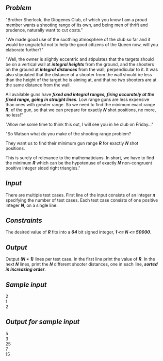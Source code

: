 ## _Problem_

"Brother Sherlock, the Diogenes Club, of which you know I am a proud member wants a shooting range of its own, and being men of thrift and prudence, naturally want to cut costs."

"We made good use of the soothing atmosphere of the club so far and it would be ungrateful not to help the good citizens of the Queen now, will you elaborate further?"

"Well, the owner is slightly eccentric and stipulates that the targets should be on a vertical wall at ***integral heights*** from the ground, and the shooters on the ground at ***integral distances*** from the wall, perpendicular to it.  It was also stipulated that the distance of a shooter from the wall should be less than the height of the target he is aiming at, and that no two shooters are at the same distance from the wall.

All available guns have ***fixed and integral ranges, firing accurately at the fixed range, going in straight lines.***  Low range guns are less expensive than ones with greater range.  So we need to find the minimum exact range ***R***, of the gun, so that we can prepare for exactly ***N*** shot positions, no more, no less!"

"Allow me some time to think this out, I will see you in he club on Friday..."

"So Watson what do you make of the shooting range problem?

They want us to find their minimum gun range ***R*** for exactly ***N*** shot positions.

This is surely of relevance to the mathematicians.  In short, we have to find the minimum ***R*** which can be the hypotenuse of exactly ***N*** non-congruent positive integer sided right triangles."

## _Input_

There are multiple test cases.  First line of the input consists of an integer ***n*** specifying the number of test cases.  Each test case consists of one positive integer ***N***, on a single line.

## _Constraints_

The desired value of ***R*** fits into a ***64*** bit signed integer, ***1 <= N <= 50000***.

## _Output_

Output ***(N + 1)*** lines per test case.
In the first line print the value of ***R***.
In the next ***N*** lines, print the ***N*** different shooter distances, one in each line, ***sorted in increasing order***.

## _Sample input_

2  
1  
2  

## _Output for sample input_

5  
3  
25  
7  
15  
